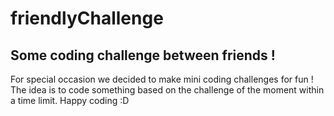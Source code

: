 # friendlyChallenge

## Some coding challenge between friends !

For special occasion we decided to make mini coding challenges for fun !
The idea is to code something based on the challenge of the moment within a time limit.
Happy coding :D
